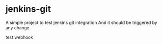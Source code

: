 # jenkins-git
A simple project to test jenkins git integration
And it should be triggered by any change

test webhook
